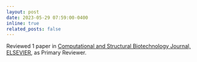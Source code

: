 ```yaml
---
layout: post
date: 2023-05-29 07:59:00-0400
inline: true
related_posts: false
---
```


Reviewed 1 paper in [Computational and Structural Biotechnology Journal, ELSEVIER](assets/img/publication/review_1.jpeg), as Primary Reviewer.
